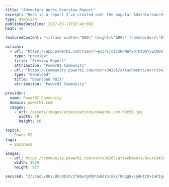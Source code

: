 ```yaml
---
title: "Adventure Works Overview Report"
excerpt: "Here is a report I've created over the popular Adventureworks database. I have inserted all the data into a CRM instance (Xynics CRM) and imported"
type: download
publishedDateTime: 2017-05-11T02:40:00Z
heat: 56

featuredContent: "<iframe width=\"800\" height=\"600\" frameborder=\"0\" src=\"https://app.powerbi.com/view?r=eyJrIjoiY2NkNWYxOTUtOGYyZC00OTAzLThmNjMtNzkzN2M3OGI2NmZjIiwidCI6IjY4ZWVjZjcyLWQwOTEtNDI5OS05YmM2LTg2ZjMyNzgwZDdiMiIsImMiOjh9\"></iframe>"

actions:
  - url: "https://app.powerbi.com/view?r=eyJrIjoiY2NkNWYxOTUtOGYyZC00OTAzLThmNjMtNzkzN2M3OGI2NmZjIiwidCI6IjY4ZWVjZjcyLWQwOTEtNDI5OS05YmM2LTg2ZjMyNzgwZDdiMiIsImMiOjh9"
    type: "preview"
    title: "Preview Report"
    attribution: "PowerBI Community"
  - url: "https://community.powerbi.com/oxcrx34285/attachments/oxcrx34285/DataStoriesGallery/846/2/XCRMAdventureWorksDemoV2.pbix"
    type: "download"
    title: "Download PBIX"
    attribution: "PowerBI Community"

provider:
  name: PowerBI Community
  domain: powerbi.com
  images:
    - url: /assets/images/organizations/powerbi.com-50x50.jpg
      width: 50
      height: 50

topics:
  - Power BI
tags:
  - Business

images:
  - url: https://community.powerbi.com/oxcrx34285/attachments/oxcrx34285/DataStoriesGallery/846/1/Aw_PBI.PNG
    width: 1619
    height: 927

secured: "Z/z3uoLx9KsL8h/Q0iM/ZTW6wTgMQPUS8dYSi8ZxTKUqgNksq4HtCQ+IaPIgAA4uTooNuE40xK2dV9sp96W9fxTLQrMgQZokqy/uhhMOztg00Gy0zWd92tH7osp7a7ucHi8AK4dOS4FlCRWsOLDx/53ev+NLduGBJGHL9FhFwTNBi5/ZWTloyRkNiv32bEfRCnOESre6aeXp+vOKNFdcJED8iLw0DQZN9XXuWQS4Yroh4dqxrMi/+gQ+NCWC4znT+NO1vNfrLAGqAKjFgEL07dahI+0G2OqsgccG5A+dHV4d8bW7jImIdng4jMoJEHpfbIdJqtWh3m9nFZw46xzqFRVYMmhNpouZof/jPyS+9XFiaTf9Q4jKFp9gPbnAacJY;g3DButCJ+hzeiO5K5Ycjdg=="
---
```


